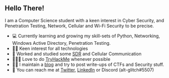 ## Hello There!

I am a Computer Science student with a keen interest in Cyber Security, and Penetration Testing, Network, Cellular and Wi-Fi Security to be precise. 

- 💻 Currently learning and growing my skill-sets of Python, Networking, Windows Active Directory, Penetration Testing.
- 🙋🏽 Keen interest for all technologies
- 📶 Worked and studied some [SDR](https://github.com/alt-glitch/SDR-101) and Cellular Communication
- 👨🏾‍💻 Love to do [TryHackMe](https://tryhackme.com/p/glitch) whenever possible
- ✍🏽 I maintain a [blog](https://sidb.in) and try to post write-ups of CTFs and Security stuff.
- 📱 You can reach me at [Twitter](https://twitter.com/siddharthdotexe), [LinkedIn](https://www.linkedin.com/in/siddharth-balyan/) or Discord (alt-glitch#5507)

